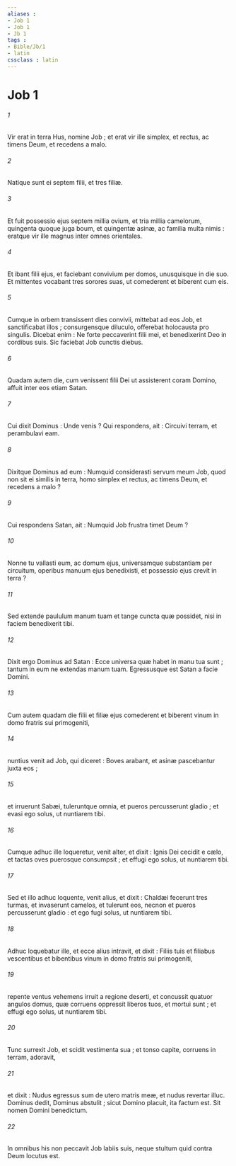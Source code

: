 ```yaml
---
aliases : 
- Job 1
- Job 1
- Jb 1
tags : 
- Bible/Jb/1
- latin
cssclass : latin
---
```


# Job 1

###### 1
Vir erat in terra Hus, nomine Job ; et erat vir ille simplex, et rectus, ac timens Deum, et recedens a malo.
###### 2
Natique sunt ei septem filii, et tres filiæ.
###### 3
Et fuit possessio ejus septem millia ovium, et tria millia camelorum, quingenta quoque juga boum, et quingentæ asinæ, ac familia multa nimis : eratque vir ille magnus inter omnes orientales.
###### 4
Et ibant filii ejus, et faciebant convivium per domos, unusquisque in die suo. Et mittentes vocabant tres sorores suas, ut comederent et biberent cum eis.
###### 5
Cumque in orbem transissent dies convivii, mittebat ad eos Job, et sanctificabat illos ; consurgensque diluculo, offerebat holocausta pro singulis. Dicebat enim : Ne forte peccaverint filii mei, et benedixerint Deo in cordibus suis. Sic faciebat Job cunctis diebus.
###### 6
Quadam autem die, cum venissent filii Dei ut assisterent coram Domino, affuit inter eos etiam Satan.
###### 7
Cui dixit Dominus : Unde venis ? Qui respondens, ait : Circuivi terram, et perambulavi eam.
###### 8
Dixitque Dominus ad eum : Numquid considerasti servum meum Job, quod non sit ei similis in terra, homo simplex et rectus, ac timens Deum, et recedens a malo ?
###### 9
Cui respondens Satan, ait : Numquid Job frustra timet Deum ?
###### 10
Nonne tu vallasti eum, ac domum ejus, universamque substantiam per circuitum, operibus manuum ejus benedixisti, et possessio ejus crevit in terra ?
###### 11
Sed extende paululum manum tuam et tange cuncta quæ possidet, nisi in faciem benedixerit tibi.
###### 12
Dixit ergo Dominus ad Satan : Ecce universa quæ habet in manu tua sunt ; tantum in eum ne extendas manum tuam. Egressusque est Satan a facie Domini.
###### 13
Cum autem quadam die filii et filiæ ejus comederent et biberent vinum in domo fratris sui primogeniti,
###### 14
nuntius venit ad Job, qui diceret : Boves arabant, et asinæ pascebantur juxta eos ;
###### 15
et irruerunt Sabæi, tuleruntque omnia, et pueros percusserunt gladio ; et evasi ego solus, ut nuntiarem tibi.
###### 16
Cumque adhuc ille loqueretur, venit alter, et dixit : Ignis Dei cecidit e cælo, et tactas oves puerosque consumpsit ; et effugi ego solus, ut nuntiarem tibi.
###### 17
Sed et illo adhuc loquente, venit alius, et dixit : Chaldæi fecerunt tres turmas, et invaserunt camelos, et tulerunt eos, necnon et pueros percusserunt gladio : et ego fugi solus, ut nuntiarem tibi.
###### 18
Adhuc loquebatur ille, et ecce alius intravit, et dixit : Filiis tuis et filiabus vescentibus et bibentibus vinum in domo fratris sui primogeniti,
###### 19
repente ventus vehemens irruit a regione deserti, et concussit quatuor angulos domus, quæ corruens oppressit liberos tuos, et mortui sunt ; et effugi ego solus, ut nuntiarem tibi.
###### 20
Tunc surrexit Job, et scidit vestimenta sua ; et tonso capite, corruens in terram, adoravit,
###### 21
et dixit : Nudus egressus sum de utero matris meæ, et nudus revertar illuc. Dominus dedit, Dominus abstulit ; sicut Domino placuit, ita factum est. Sit nomen Domini benedictum.
###### 22
In omnibus his non peccavit Job labiis suis, neque stultum quid contra Deum locutus est.
